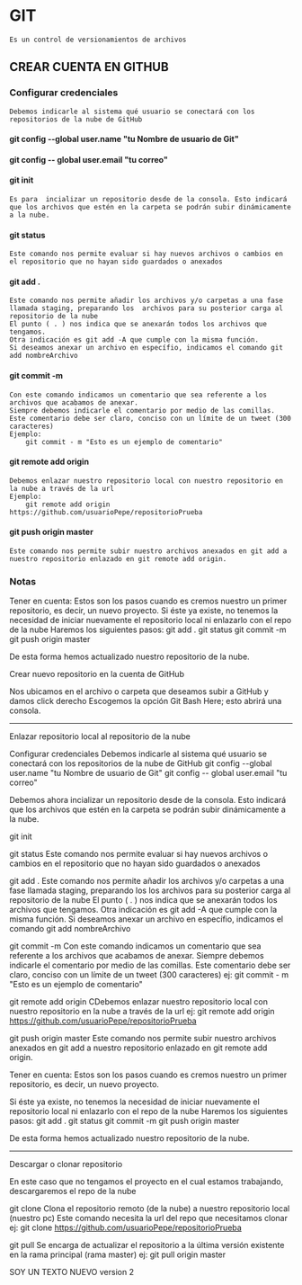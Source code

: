# GIT
    Es un control de versionamientos de archivos

## CREAR CUENTA EN GITHUB

### Configurar credenciales
    Debemos indicarle al sistema qué usuario se conectará con los repositorios de la nube de GitHub

#### git config --global user.name "tu Nombre de usuario de Git"
#### git config -- global user.email "tu correo"

#### git init
    Es para  incializar un repositorio desde de la consola. Esto indicará que los archivos que estén en la carpeta se podrán subir dinámicamente a la nube.

#### git status 
    Este comando nos permite evaluar si hay nuevos archivos o cambios en el repositorio que no hayan sido guardados o anexados

#### git add . 
    Este comando nos permite añadir los archivos y/o carpetas a una fase llamada staging, preparando los  archivos para su posterior carga al repositorio de la nube	
    El punto ( . ) nos indica que se anexarán todos los archivos que tengamos.
    Otra indicación es git add -A que cumple con la misma función.
    Si deseamos anexar un archivo en específio, indicamos el comando git add nombreArchivo

#### git commit -m 
    Con este comando indicamos un comentario que sea referente a los archivos que acabamos de anexar.
	Siempre debemos indicarle el comentario por medio de las comillas. Este comentario debe ser claro, conciso con un límite de un tweet (300 caracteres)
	Ejemplo:
        git commit - m "Esto es un ejemplo de comentario"

#### git remote add origin
    Debemos enlazar nuestro repositorio local con nuestro repositorio en la nube a través de la url
	Ejemplo:
		git remote add origin https://github.com/usuarioPepe/repositorioPrueba

#### git push origin master
    Este comando nos permite subir nuestro archivos anexados en git add a nuestro repositorio enlazado en git remote add origin.

### Notas
Tener en cuenta: Estos son los pasos cuando es cremos nuestro un primer repositorio, es decir, un nuevo proyecto.
Si éste ya existe, no tenemos la necesidad de iniciar nuevamente el repositorio local ni enlazarlo con el repo de la nube
Haremos los siguientes pasos:
    git add .
	git status
	git commit -m
	git push origin master

De esta forma hemos actualizado nuestro repositorio de la nube.

Crear nuevo repositorio en la cuenta de GitHub

Nos ubicamos en el archivo o carpeta que deseamos subir a GitHub y damos click derecho
Escogemos la opción Git Bash Here; esto abrirá una consola.

-------------------------------------------------------------------------
Enlazar repositorio local al repositorio de la nube

Configurar credenciales
Debemos indicarle al sistema qué usuario se conectará con los repositorios de la nube de GitHub
git config --global user.name "tu Nombre de usuario de Git"
git config -- global user.email "tu correo"


Debemos ahora incializar un repositorio desde de la consola. Esto indicará que los archivos que estén en la carpeta
se podrán subir dinámicamente a la nube.

git init

git status Este comando nos permite evaluar si hay nuevos archivos o cambios en el repositorio que no hayan sido
		guardados o anexados

git add . Este comando nos permite añadir los archivos y/o carpetas a una fase llamada staging, preparando los
		los archivos para su posterior carga al repositorio de la nube
		El punto ( . ) nos indica que se anexarán todos los archivos que tengamos.
		Otra indicación es git add -A que cumple con la misma función.
		Si deseamos anexar un archivo en específio, indicamos el comando git add nombreArchivo

git commit -m Con este comando indicamos un comentario que sea referente a los archivos que acabamos de anexar.
		Siempre debemos indicarle el comentario por medio de las comillas. Este comentario debe ser claro, conciso
		con un límite de un tweet (300 caracteres)
		ej:
			git commit - m "Esto es un ejemplo de comentario"

git remote add origin CDebemos enlazar nuestro repositorio local con nuestro repositorio en la nube a través de la url
		ej:
			git remote add origin https://github.com/usuarioPepe/repositorioPrueba

git push origin master Este comando nos permite subir nuestro archivos anexados en git add a nuestro repositorio enlazado
			en git remote add origin.

Tener en cuenta: Estos son los pasos cuando es cremos nuestro un primer repositorio, es decir, un nuevo proyecto.


Si éste ya existe, no tenemos la necesidad de iniciar nuevamente el repositorio local ni enlazarlo con el repo de la nube
Haremos los siguientes pasos:
	git add .
	git status
	git commit -m
	git push origin master

De esta forma hemos actualizado nuestro repositorio de la nube.



-------------------------------------------------------------------------------------------

Descargar o clonar repositorio

En este caso que no tengamos el proyecto en el cual estamos trabajando, descargaremos el repo de la nube

git clone Clona el repositorio remoto (de la nube) a nuestro repositorio local (nuestro pc)
		Este comando necesita la url del repo que necesitamos clonar
		ej: 
			git clone https://github.com/usuarioPepe/repositorioPrueba

git pull Se encarga de actualizar el repositorio a la última versión existente en la rama principal (rama master)
	ej:
		git pull origin master

SOY UN TEXTO NUEVO version 2
